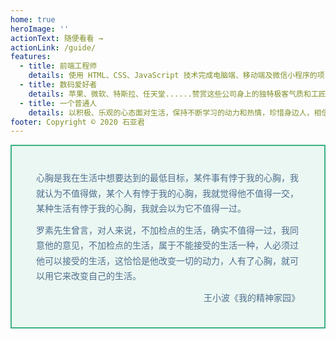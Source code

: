 ```yaml
---
home: true
heroImage: ''
actionText: 随便看看 →
actionLink: /guide/
features:
  - title: 前端工程师
    details: 使用 HTML、CSS、JavaScript 技术完成电脑端、移动端及微信小程序的项目开发，注重审美及用户体验。
  - title: 数码爱好者
    details: 苹果、微软、特斯拉、任天堂......赞赏这些公司身上的独特极客气质和工匠精神，也许这就是所谓的情怀吧。
  - title: 一个普通人
    details: 以积极、乐观的心态面对生活，保持不断学习的动力和热情，珍惜身边人，相信未来会更好。
footer: Copyright © 2020 石亚君
---
```


<section class="home-book">
  <div class="home-book-text">
    <span>
      心胸是我在生活中想要达到的最低目标，某件事有悖于我的心胸，我就认为不值得做，某个人有悖于我的心胸，我就觉得他不值得一交，某种生活有悖于我的心胸，我就会以为它不值得一过。
    </span>
    <span>
      罗素先生曾言，对人来说，不加检点的生活，确实不值得一过，我同意他的意见，不加检点的生活，属于不能接受的生活一种，人必须过他可以接受的生活，这恰恰是他改变一切的动力，人有了心胸，就可以用它来改变自己的生活。
    </span>
    <span class="home-book-text-footer">王小波《我的精神家园》</span>
  </div>
</section>

<style>
.home-book {
  display: flex;
  margin-bottom: 40px;
  padding: 24px;
  padding-bottom: 10px;
  background: #ebf7f2;
  border: 2px solid #3ab383;
  position: relative;
}
.home-book-text {
  padding: 15px;
}
.home-book-text span {
  display: block;
  line-height: 1.75;
  color: #4e6e8e;
  margin-bottom: 10px;
}
.home-book-text-footer {
  display: block;
  text-align: right;
  color: #4e6e8e;
}
.content.custom .home-book-thumb {
  max-width: inherit;
}
@media screen and (max-width: 767px) {
  .home-book {
    display: block;
  }
  .home-book-image {
    text-align: center;
  }
}
</style>
